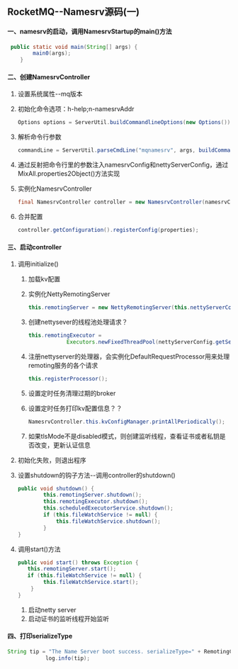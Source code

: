 ## RocketMQ--Namesrv源码(一)

#### 一、namesrv的启动，调用NamesrvStartup的main()方法

```java
 public static void main(String[] args) {
        main0(args);
    }
```

#### 二、创建NamesrvController

1. 设置系统属性--mq版本

2. 初始化命令选项：h-help;n-namesrvAddr

   ```java
   Options options = ServerUtil.buildCommandlineOptions(new Options());
   ```

3. 解析命令行参数

   ```java
   commandLine = ServerUtil.parseCmdLine("mqnamesrv", args, buildCommandlineOptions(options), new PosixParser());
   ```

4. 通过反射把命令行里的参数注入namesrvConfig和nettyServerConfig，通过MixAll.properties2Object()方法实现

5. 实例化NamesrvController

   ```java
   final NamesrvController controller = new NamesrvController(namesrvConfig, nettyServerConfig);
   ```

6. 合并配置

   ```java
   controller.getConfiguration().registerConfig(properties);
   ```

#### 三、启动controller

1. 调用initialize()

   1. 加载kv配置

   2. 实例化NettyRemotingServer

      ```java
      this.remotingServer = new NettyRemotingServer(this.nettyServerConfig, this.brokerHousekeepingService);
      ```

   3. 创建nettysever的线程池处理请求？

      ```java
      this.remotingExecutor =
                  Executors.newFixedThreadPool(nettyServerConfig.getServerWorkerThreads(), new ThreadFactoryImpl("RemotingExecutorThread_"));
      ```

   4. 注册nettyserver的处理器，会实例化DefaultRequestProcessor用来处理remoting服务的各个请求

      ```java
      this.registerProcessor();
      ```

   5. 设置定时任务清理过期的broker

   6. 设置定时任务打印kv配置信息？？

      ```java
      NamesrvController.this.kvConfigManager.printAllPeriodically();
      ```

   7. 如果tlsMode不是disabled模式，则创建监听线程，查看证书或者私钥是否改变，更新认证信息

2. 初始化失败，则退出程序

3. 设置shutdown的钩子方法--调用controller的shutdown()

   ```java
   public void shutdown() {
           this.remotingServer.shutdown();
           this.remotingExecutor.shutdown();
           this.scheduledExecutorService.shutdown();   
           if (this.fileWatchService != null) {
               this.fileWatchService.shutdown();
           }
   }
   ```

4. 调用start()方法

   ```java
   public void start() throws Exception {
      this.remotingServer.start();   
      if (this.fileWatchService != null) {
           this.fileWatchService.start();
       }
   }
   ```
   1. 启动netty server
   2. 启动证书的监听线程开始监听

#### 四、打印serializeType

```java
String tip = "The Name Server boot success. serializeType=" + RemotingCommand.getSerializeTypeConfigInThisServer();
            log.info(tip);
```

